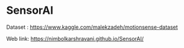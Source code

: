 # SensorAI
Dataset : https://www.kaggle.com/malekzadeh/motionsense-dataset

Web link: https://nimbolkarshravani.github.io/SensorAI/
